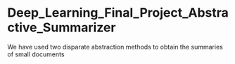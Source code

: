 # Deep_Learning_Final_Project_Abstractive_Summarizer
We have used two disparate abstraction methods to obtain the summaries of small documents


